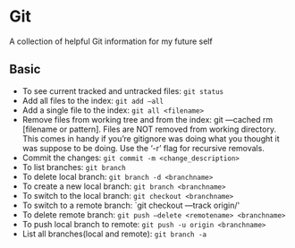 # Git

A collection of helpful Git information for my future self

## Basic

* To see current tracked and untracked files: `git status`
* Add all files to the index: `git add —all`
* Add a single file to the index: `git all <filename>`
* Remove files from working tree and from the index: git —cached rm [filename or pattern].  Files are NOT removed from working directory.  This comes in handy if you’re gitignore was doing what you thought it was suppose to be doing.  Use the ‘-r’ flag for recursive removals.
* Commit the changes: `git commit -m <change_description>`
* To list branches: `git branch`
* To delete local branch: `git branch -d <branchname>`
* To create a new local branch: `git branch <branchname>`
* To switch to the local branch: `git checkout <branchname>`
* To switch to a remote branch: `git checkout —track origin/<branchname>'
* To delete remote branch: `git push —delete <remotename> <branchname>`
* To push local branch to remote: `git push -u origin <branchname>`
* List all branches(local and remote): `git branch -a`
